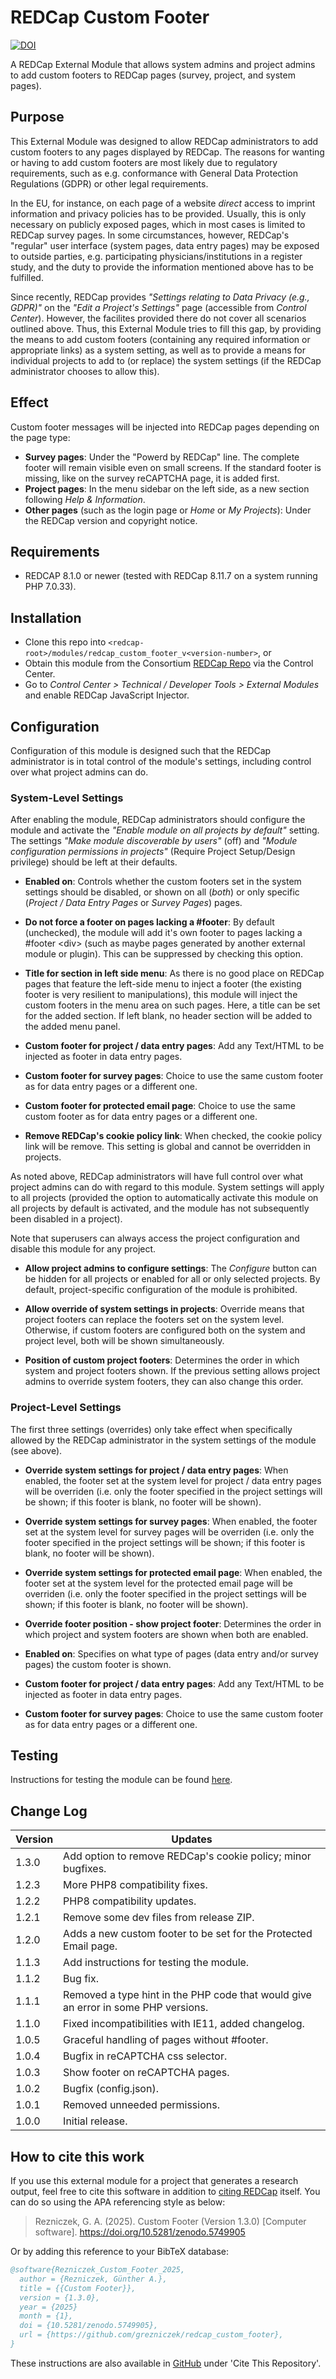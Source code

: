 # REDCap Custom Footer

[![DOI](https://zenodo.org/badge/DOI/10.5281/zenodo.5749905.svg)](https://doi.org/10.5281/zenodo.5749905)

A REDCap External Module that allows system admins and project admins to add custom footers to REDCap pages (survey, project, and system pages).

## Purpose

This External Module was designed to allow REDCap administrators to add custom footers to any pages displayed by REDCap. The reasons for wanting or having to add custom footers are most likely due to regulatory requirements, such as e.g. conformance with General Data Protection Regulations (GDPR) or other legal requirements.

In the EU, for instance, on each page of a website *direct* access to imprint information and privacy policies has to be provided. Usually, this is only necessary on publicly exposed pages, which in most cases is limited to REDCap survey pages. In some circumstances, however, REDCap's "regular" user interface (system pages, data entry pages) may be exposed to outside parties, e.g. participating physicians/institutions in a register study, and the duty to provide the information mentioned above has to be fulfilled.

Since recently, REDCap provides *"Settings relating to Data Privacy (e.g., GDPR)"* on the *"Edit a Project's Settings"* page (accessible from *Control Center*). However, the facilites provided there do not cover all scenarios outlined above. Thus, this External Module tries to fill this gap, by providing the means to add custom footers (containing any required information or appropriate links) as a system setting, as well as to provide a means for individual projects to add to (or replace) the system settings (if the REDCap administrator chooses to allow this).

## Effect

Custom footer messages will be injected into REDCap pages depending on the page type:

- **Survey pages**: Under the "Powerd by REDCap" line. The complete footer will remain visible even on small screens. If the standard footer is missing, like on the survey reCAPTCHA page, it is added first.
- **Project pages**: In the menu sidebar on the left side, as a new section following *Help & Information*.
- **Other pages** (such as the login page or *Home* or *My Projects*): Under the REDCap version and copyright notice.

## Requirements

- REDCAP 8.1.0 or newer (tested with REDCap 8.11.7 on a system running PHP 7.0.33).

## Installation

- Clone this repo into `<redcap-root>/modules/redcap_custom_footer_v<version-number>`, or
- Obtain this module from the Consortium [REDCap Repo](https://redcap.vanderbilt.edu/consortium/modules/index.php) via the Control Center.
- Go to _Control Center > Technical / Developer Tools > External Modules_ and enable REDCap JavaScript Injector.

## Configuration

Configuration of this module is designed such that the REDCap administrator is in total control of the module's settings, including control over what project admins can do.

### System-Level Settings

After enabling the module, REDCap administrators should configure the module and activate the *"Enable module on all projects by default"* setting. The settings *"Make module discoverable by users"* (off) and *"Module configuration permissions in projects"* (Require Project Setup/Design privilege) should be left at their defaults.

- **Enabled on**:
  Controls whether the custom footers set in the system settings should be disabled, or shown on all (*both*) or only specific (*Project / Data Entry Pages* or *Survey Pages*) pages.

- **Do not force a footer on pages lacking a #footer**:
  By default (unchecked), the module will add it's own footer to pages lacking a #footer \<div> (such as maybe pages generated by another external module or plugin). This can be suppressed by checking this option.

- **Title for section in left side menu**:
  As there is no good place on REDCap pages that feature the left-side menu to inject a footer (the existing footer is very resilient to manipulations), this module will inject the custom footers in the menu area on such pages. Here, a title can be set for the added section. If left blank, no header section will be added to the added menu panel.

- **Custom footer for project / data entry pages**:
  Add any Text/HTML to be injected as footer in data entry pages.

- **Custom footer for survey pages**:
  Choice to use the same custom footer as for data entry pages or a different one.

- **Custom footer for protected email page**:
  Choice to use the same custom footer as for data entry pages or a different one.

- **Remove REDCap's cookie policy link**:
  When checked, the cookie policy link will be remove. This setting is global and cannot be overridden in projects.


As noted above, REDCap administrators will have full control over what project admins can do with regard to this module. System settings will apply to all projects (provided the option to automatically activate this module on all projects by default is activated, and the module has not subsequently been disabled in a project).

Note that superusers can always access the project configuration and disable this module for any project.

- **Allow project admins to configure settings**: The *Configure* button can be hidden for all projects or enabled for all or only selected projects. By default, project-specific configuration of the module is prohibited.

- **Allow override of system settings in projects**: Override means that project footers can replace the footers set on the system level. Otherwise, if custom footers are configured both on the system and project level, both will be shown simultaneously.

- **Position of custom project footers**: Determines the order in which system and project footers shown. If the previous setting allows project admins to override system footers, they can also change this order.

### Project-Level Settings

The first three settings (overrides) only take effect when specifically allowed by the REDCap administrator in the system settings of the module (see above).

- **Override system settings for project / data entry pages**: When enabled, the footer set at the system level for project / data entry pages will be overriden (i.e. only the footer specified in the project settings will be shown; if this footer is blank, no footer will be shown).

- **Override system settings for survey pages**: When enabled, the footer set at the system level for survey pages will be overriden (i.e. only the footer specified in the project settings will be shown; if this footer is blank, no footer will be shown).

- **Override system settings for protected email page**: When enabled, the footer set at the system level for the protected email page will be overriden (i.e. only the footer specified in the project settings will be shown; if this footer is blank, no footer will be shown).

- **Override footer position - show project footer**: Determines the order in which project and system footers are shown when both are enabled.

- **Enabled on**: Specifies on what type of pages (data entry and/or survey pages) the custom footer is shown.

- **Custom footer for project / data entry pages**:
  Add any Text/HTML to be injected as footer in data entry pages.

- **Custom footer for survey pages**: Choice to use the same custom footer as for data entry pages or a different one.

## Testing

Instructions for testing the module can be found [here](?prefix=redcap_custom_footer&page=tests/CustomFooterManualTest.md).

## Change Log

Version | Updates
------- | ----
1.3.0   | Add option to remove REDCap's cookie policy; minor bugfixes.
1.2.3   | More PHP8 compatibility fixes.
1.2.2   | PHP8 compatibility updates.
1.2.1   | Remove some dev files from release ZIP.
1.2.0   | Adds a new custom footer to be set for the Protected Email page.
1.1.3   | Add instructions for testing the module.
1.1.2   | Bug fix.
1.1.1   | Removed a type hint in the PHP code that would give an error in some PHP versions.
1.1.0   | Fixed incompatibilities with IE11, added changelog.
1.0.5   | Graceful handling of pages without #footer.
1.0.4   | Bugfix in reCAPTCHA css selector.
1.0.3   | Show footer on reCAPTCHA pages.
1.0.2   | Bugfix (config.json).
1.0.1   | Removed unneeded permissions.
1.0.0   | Initial release.

## How to cite this work

If you use this external module for a project that generates a research output, feel free to cite this software in addition to [citing REDCap](https://projectredcap.org/resources/citations/) itself. You can do so using the APA referencing style as below:

> Rezniczek, G. A. (2025). Custom Footer (Version 1.3.0) [Computer software]. https://doi.org/10.5281/zenodo.5749905

Or by adding this reference to your BibTeX database:

```bibtex
@software{Rezniczek_Custom_Footer_2025,
  author = {Rezniczek, Günther A.},
  title = {{Custom Footer}},
  version = {1.3.0},
  year = {2025}
  month = {1},
  doi = {10.5281/zenodo.5749905},
  url = {https://github.com/grezniczek/redcap_custom_footer},
}
```

These instructions are also available in [GitHub](https://github.com/grezniczek/redcap_custom_footer) under 'Cite This Repository'.

